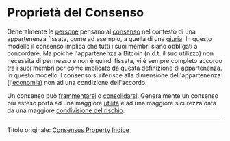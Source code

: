 # Proprietà del Consenso



Generalmente le [persone](ch101-glossary.md#persona) pensano al [consenso](ch101-glossary.md#) nel contesto di una appartenenza fissata, come ad esempio, a quella di una [giuria](https://en.wikipedia.org/wiki/Hung_jury). In questo modello il consenso implica che tutti i suoi membri siano obbligati a concordare. Ma poiché l'appartenenza a Bitcoin (n.d.t. il suo utilizzo) non necessita di permesso e non è quindi fissata, vi è sempre completo accordo tra i suoi membri per come implicato da questa definizione di appartenenza. In questo modello il consenso si riferisce alla dimensione dell'appartenenza (l'[economia](ch101-glossary.md#economia)) non ad una condizione dell'accordo.

Un consenso può [frammentarsi](ch021-fragmentation-principle.md) o [consolidarsi](ch020-consolidation-principle.md). Generalmente un consenso più esteso porta ad una maggiore [utilità](ch101-glossary.md#utilità) e ad una maggiore sicurezza data da una maggiore [condivisione del rischio](ch016-risk-sharing-principle.md). 

---------
Titolo originale: [Consensus Property](https://github.com/libbitcoin/libbitcoin-system/wiki/Consensus-Property)
[Indice](/README.md)

